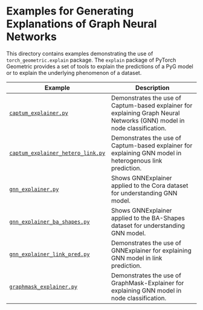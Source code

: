 # Examples for Generating Explanations of Graph Neural Networks

This directory contains examples demonstrating the use of `torch_geometric.explain` package. The `explain` package of PyTorch Geometric provides a set of tools to explain the predictions of a PyG model or to explain the underlying phenomenon of a dataset.

| Example                                                                | Description                                                                                                             |
| ---------------------------------------------------------------------- | ----------------------------------------------------------------------------------------------------------------------- |
| [`captum_explainer.py`](./captum_explainer.py)                         | Demonstrates the use of Captum-based explainer for explaining Graph Neural Networks (GNN) model in node classification. |
| [`captum_explainer_hetero_link.py`](./captum_explainer_hetero_link.py) | Demonstrates the use of Captum-based explainer for explaining GNN model in heterogenous link prediction.                |
| [`gnn_explainer.py`](./gnn_explainer.py)                               | Shows GNNExplainer applied to the Cora dataset for understanding GNN model.                                             |
| [`gnn_explainer_ba_shapes.py`](./gnn_explainer_ba_shapes.py)           | Shows GNNExplainer applied to the BA-Shapes dataset for understanding GNN model.                                        |
| [`gnn_explainer_link_pred.py`](./gnn_explainer_link_pred.py)           | Demonstrates the use of GNNExplainer for explaining GNN model in link prediction.                                       |
| [`graphmask_explainer.py`](./graphmask_explainer.py)                   | Demonstrates the use of GraphMask-Explainer for explaining GNN model in node classification.                            |
